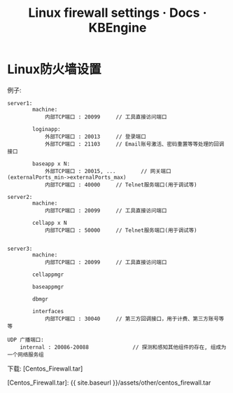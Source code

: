 ﻿---
layout: docs_cn
title: Linux firewall settings · Docs · KBEngine
tab: docs
docsitem: documentation-linuxfirewall
---

Linux防火墙设置
====================

例子:

	server1: 
			machine:
				内部TCP端口 : 20099		// 工具直接访问端口

			loginapp:
				外部TCP端口 : 20013		// 登录端口
				外部TCP端口 : 21103		// Email账号激活、密码重置等等处理的回调接口

			baseapp x N:
				外部TCP端口 : 20015, ...		// 网关端口(externalPorts_min->externalPorts_max)
				内部TCP端口 : 40000		// Telnet服务端口(用于调试等)

	server2: 
			machine:
				内部TCP端口 : 20099		// 工具直接访问端口

			cellapp x N
				内部TCP端口 : 50000		// Telnet服务端口(用于调试等)


	server3: 
			machine:
				内部TCP端口 : 20099		// 工具直接访问端口

			cellappmgr

			baseappmgr

			dbmgr

			interfaces
				内部TCP端口 : 30040		// 第三方回调接口，用于计费、第三方账号等等

	UDP 广播端口: 
		internal : 20086-20088				// 探测和感知其他组件的存在, 组成为一个网络服务组

下载: 
[Centos_Firewall.tar]



[Centos_Firewall.tar]: {{ site.baseurl }}/assets/other/centos_firewall.tar